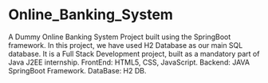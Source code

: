 # Online_Banking_System
A Dummy Online Banking System Project built using the SpringBoot framework. In this project, we have used H2 Database as our main SQL database. It is a Full Stack Development project, built as a mandatory part of Java J2EE internship.
FrontEnd: HTML5, CSS, JavaScript.
Backend: JAVA SpringBoot Framework.
DataBase: H2 DB.

